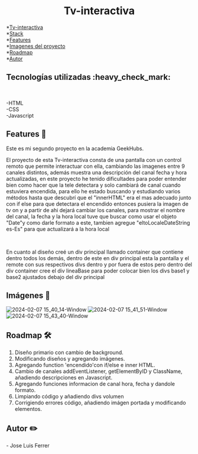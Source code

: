 <h1 align="center">Tv-interactiva </h1>


*[Tv-interactiva](#Título-e-imagen-de-portada)<br>
*[Stack](#Stack)<br>
*[Features](#Features)<br>
*[Imagenes del proyecto](#Imágenes-del-proyecto)<br>
*[Roadmap](#Roadmap)<br>
*[Autor](#Autor)




<h2>Tecnologías utilizadas :heavy_check_mark:</h2><br>

-HTML<br>
-CSS<br>
-Javascript

<h2>Features 👀</h2>
<p>Este es mi segundo proyecto en la academia GeekHubs.</p>
<p>El proyecto de esta Tv-interactiva consta de una pantalla con un control remoto que permite interactuar con ella, cambiando las imagenes entre 9 canales distintos, además muestra una descripción del canal fecha y hora actualizadas, en este proyecto he tenido dificultades para poder entender bien como hacer que la tele detectara y solo cambiará de canal cuando estuviera encendida, para ello he estado buscando y estudiando varios métodos hasta que descubrí que el "innerHTML" era el mas adecuado junto con if else para que detectara el encendido entonces pusiera la imagen de tv on y a partir de ahi dejará cambiar los canales, para mostrar el nombre del canal, la fecha y la hora local tuve que buscar como usar el objeto "Date"y como darle formato a este, tambien agregue "eltoLocaleDateString es-Es" para que actualizará a la hora local</p><br>
<p>En cuanto al diseño creé un div principal llamado container que contiene dentro todos los demás, dentro de este en div principal esta la pantalla y el remote con sus respectivos divs dentro y por fuera de estos pero dentro del div container cree el div lineaBase para poder colocar bien los divs base1 y base2 ajustados debajo del div principal </p>



<h2>Imágenes 🎨</h2>

![2024-02-07 15_40_14-Window](https://github.com/jluisferrer/Proyecto-2/assets/157707370/2c02271c-b5c2-4698-bdbd-18853ba129c5)
![2024-02-07 15_41_51-Window](https://github.com/jluisferrer/Proyecto-2/assets/157707370/b7c71a8e-dd8d-44a0-8db1-6e28f7f930a8)
![2024-02-07 15_43_40-Window](https://github.com/jluisferrer/Proyecto-2/assets/157707370/923a3012-5c39-46d9-bbf9-4e75e3e2afb1)


<h2>Roadmap 🛠️</h2>

1. Diseño primario con cambio de background.
2. Modificando diseños y agregando imágenes.
3. Agregando function 'encendido'con if/else e inner HTML.
4. Cambio de canales addEventListener, getElementByID y ClassName, añadiendo descripciones en Javascript.
5. Agregando funciones informacion de canal hora, fecha y dandole formato.
6. Limpiando código y añadiendo divs volumen
7. Corrigiendo errores código, añadiendo imágen portada y modificando elementos.

<h2>Autor ✏️</h2>
- Jose Luis Ferrer
